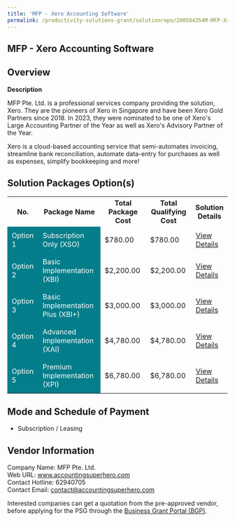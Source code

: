 ```yaml
---
title: 'MFP - Xero Accounting Software'
permalink: /productivity-solutions-grant/solutionrepo/200504354M-MFP-Xro-ACC-Softwr-G
---
```


## MFP - Xero Accounting Software

## Overview

**Description**

MFP Pte. Ltd. is a professional services company providing the solution, Xero. They are the pioneers of Xero in Singapore and have been Xero Gold Partners since 2018. In 2023, they were nominated to be one of Xero's Large Accounting Partner of the Year as well as Xero's Advisory Partner of the Year.

Xero is a cloud-based accounting service that semi-automates invoicing, streamline bank reconciliation, automate data-entry for purchases as well as expenses, simplify bookkeeping and more!

## Solution Packages Option(s)

<table>
<tr>
<th><b>No.</b></th>
<th><b>Package Name</b></th>
<th><b>Total Package Cost</b></th>
<th><b>Total Qualifying Cost</b></th>
<th><b>Solution Details</b></th>
</tr>
<tr>
<td style='padding: 10px; background-color: #037E8A; color: #FFFFFF;'>Option 1</td>
<td style='padding: 10px; background-color: #037E8A; color: #FFFFFF;'>Subscription Only (XSO)</td>
<td style='padding: 10px;'>$780.00</td>
<td style='padding: 10px;'>$780.00</td>
<td style='padding: 10px;'><a href='/images/psg/MFP_Xero_23052024_Desensitised_Annex3_Part1.pdf' target='_blank'>View Details</a></td>
</tr>
<tr>
<td style='padding: 10px; background-color: #037E8A; color: #FFFFFF;'>Option 2</td>
<td style='padding: 10px; background-color: #037E8A; color: #FFFFFF;'>Basic Implementation (XBI) </td>
<td style='padding: 10px;'>$2,200.00</td>
<td style='padding: 10px;'>$2,200.00</td>
<td style='padding: 10px;'><a href='/images/psg/MFP_Xero_23052024_Desensitised_Annex3_Part2.pdf' target='_blank'>View Details</a></td>
</tr>
<tr>
<td style='padding: 10px; background-color: #037E8A; color: #FFFFFF;'>Option 3</td>
<td style='padding: 10px; background-color: #037E8A; color: #FFFFFF;'>Basic Implementation Plus (XBI+)</td>
<td style='padding: 10px;'>$3,000.00</td>
<td style='padding: 10px;'>$3,000.00</td>
<td style='padding: 10px;'><a href='/images/psg/MFP_Xero_23052024_Desensitised_Annex3_Part3.pdf' target='_blank'>View Details</a></td>
</tr>
<tr>
<td style='padding: 10px; background-color: #037E8A; color: #FFFFFF;'>Option 4</td>
<td style='padding: 10px; background-color: #037E8A; color: #FFFFFF;'>Advanced Implementation (XAI)</td>
<td style='padding: 10px;'>$4,780.00</td>
<td style='padding: 10px;'>$4,780.00</td>
<td style='padding: 10px;'><a href='/images/psg/MFP_Xero_23052024_Desensitised_Annex3_Part4.pdf' target='_blank'>View Details</a></td>
</tr>
<tr>
<td style='padding: 10px; background-color: #037E8A; color: #FFFFFF;'>Option 5</td>
<td style='padding: 10px; background-color: #037E8A; color: #FFFFFF;'>Premium Implementation (XPI)</td>
<td style='padding: 10px;'>$6,780.00</td>
<td style='padding: 10px;'>$6,780.00</td>
<td style='padding: 10px;'><a href='/images/psg/MFP_Xero_23052024_Desensitised_Annex3_Part5.pdf' target='_blank'>View Details</a></td>
</tr>
</table>

## Mode and Schedule of Payment

 - Subscription / Leasing

## Vendor Information

 Company Name: MFP Pte. Ltd.<br>Web URL: www.accountingsuperhero.com <br>Contact Hotline: 62940705 <br>Contact Email: contact@accountingsuperhero.com <br>

Interested companies can get a quotation from the pre-approved vendor, before applying for the PSG through the <a href='https://www.businessgrants.gov.sg/' target='_blank' rel='noopener'>Business Grant Portal (BGP)</a>.

<script src="/jquery/resize-tables.js"></script>
